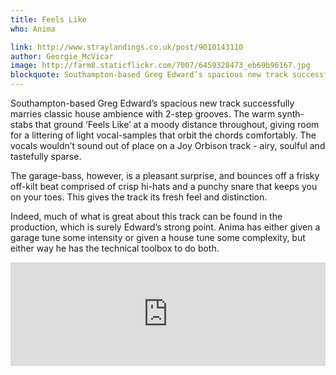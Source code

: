 ```yaml
---
title: Feels Like
who: Anima

link: http://www.straylandings.co.uk/post/9010143110
author: Georgie_McVicar
image: http://farm8.staticflickr.com/7007/6459328473_eb69b96167.jpg
blockquote: Southampton-based Greg Edward’s spacious new track successfully marries classic house ambience with 2-step grooves. The warm synth-stabs that ground ‘Feels Like’ at a moody distance throughout, giving room for a littering of light vocal-samples that orbit the chords comfortably. The vocals wouldn’t sound out of place on a Joy Orbison track - airy, soulful and tastefully sparse.    
---
```


Southampton-based Greg Edward’s spacious new track successfully marries classic house ambience with 2-step grooves. The warm synth-stabs that ground ‘Feels Like’ at a moody distance throughout, giving room for a littering of light vocal-samples that orbit the chords comfortably. The vocals wouldn’t sound out of place on a Joy Orbison track - airy, soulful and tastefully sparse.    
  
The garage-bass, however, is a pleasant surprise, and bounces off a frisky off-kilt beat comprised of crisp hi-hats and a punchy snare that keeps you on your toes. This gives the track its fresh feel and distinction.   
  
Indeed, much of what is great about this track can be found in the production, which is surely Edward’s strong point. Anima has either given a garage tune some intensity or given a house tune some complexity, but either way he has the technical toolbox to do both.

<iframe frameborder="no" height="166" scrolling="no" src="http://w.soundcloud.com/player/?url=http%3A%2F%2Fapi.soundcloud.com%2Ftracks%2F15072317&amp;show_artwork=true" width="100%"></iframe>